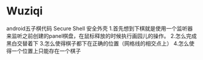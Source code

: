 # Wuziqi
android五子棋代码
 Secure Shell 安全外壳
1.首先想到下棋就是使用一个监听器来监听之前创建的panel棋盘，在鼠标释放的时候执行画园儿的操作。
2.怎么完成黑白交替着下
3.怎么使得棋子都下在正确的位置（网格线的相交点上）
4.怎么使得一个位置上只能存在一个棋子
